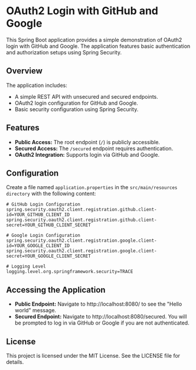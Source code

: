 # OAuth2 Login with GitHub and Google

This Spring Boot application provides a simple demonstration of OAuth2 login with GitHub and Google. The application features basic authentication and authorization setups using Spring Security.

## Overview

The application includes:
- A simple REST API with unsecured and secured endpoints.
- OAuth2 login configuration for GitHub and Google.
- Basic security configuration using Spring Security.

## Features

- **Public Access:** The root endpoint (`/`) is publicly accessible.
- **Secured Access:** The `/secured` endpoint requires authentication.
- **OAuth2 Integration:** Supports login via GitHub and Google.

## Configuration
Create a file named `application.properties` in the `src/main/resources directory` with the following content:

````
# GitHub Login Configuration
spring.security.oauth2.client.registration.github.client-id=YOUR_GITHUB_CLIENT_ID
spring.security.oauth2.client.registration.github.client-secret=YOUR_GITHUB_CLIENT_SECRET

# Google Login Configuration
spring.security.oauth2.client.registration.google.client-id=YOUR_GOOGLE_CLIENT_ID
spring.security.oauth2.client.registration.google.client-secret=YOUR_GOOGLE_CLIENT_SECRET

# Logging Level
logging.level.org.springframework.security=TRACE

````

## Accessing the Application
- **Public Endpoint:** Navigate to http://localhost:8080/ to see the "Hello world" message.
- **Secured Endpoint:** Navigate to http://localhost:8080/secured. You will be prompted to log in via GitHub or Google if you are not authenticated.

## License
This project is licensed under the MIT License. See the LICENSE file for details.
